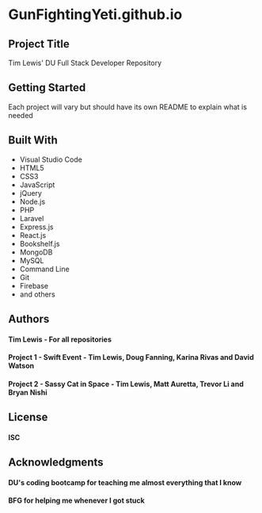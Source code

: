# GunFightingYeti.github.io

## Project Title
Tim Lewis' DU Full Stack Developer Repository

## Getting Started
Each project will vary but should have its own README to explain what is needed

## Built With
* Visual Studio Code
* HTML5
* CSS3
* JavaScript
* jQuery
* Node.js
* PHP
* Laravel
* Express.js
* React.js
* Bookshelf.js
* MongoDB
* MySQL
* Command Line
* Git
* Firebase
* and others

## Authors
#### Tim Lewis - For all repositories
#### Project 1 - Swift Event - Tim Lewis, Doug Fanning, Karina Rivas and David Watson
#### Project 2 - Sassy Cat in Space - Tim Lewis, Matt Auretta, Trevor Li and Bryan Nishi

## License
#### ISC

## Acknowledgments
#### DU's coding bootcamp for teaching me almost everything that I know
#### BFG for helping me whenever I got stuck
